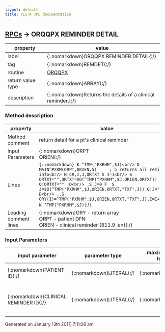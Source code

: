 ```yaml
---
layout: default
title: VISTA RPC documentation
---
```




## [RPCs](TableOfContent.md) &#8594; ORQQPX REMINDER DETAIL 

 property | value 
--- | --- 
 label | {::nomarkdown}ORQQPX REMINDER DETAIL{:/}
 tag | {::nomarkdown}REMDET{:/}
 routine | [ORQQPX](http://code.osehra.org/dox/Routine_ORQQPX_source.html)
 return value type | {::nomarkdown}ARRAY{:/}
 description | {::nomarkdown}Returns the details of a clinical reminder.{:/}


### Method description

 property | value 
 --- | --- 
 Method comment | return detail for a pt's clinical reminder
 Input Parameters | {::nomarkdown}ORPT<br/>ORIEN{:/}
 Lines | ```{::nomarkdown} K ^TMP("PXRHM",$J)<br/> D MAIN^PXRM(ORPT,ORIEN,5)     ; 5 returns all reminder info<br/> N CR,I,J,ORTXT S I=1<br/> S ORTXT="",ORTXT=$O(^TMP("PXRHM",$J,ORIEN,ORTXT)) Q:ORTXT=""  D<br/> .S J=0 F  S J=$O(^TMP("PXRHM",$J,ORIEN,ORTXT,"TXT",J)) Q:J=""  D<br/> ..S ORY(I)=^TMP("PXRHM",$J,ORIEN,ORTXT,"TXT",J),I=I+1<br/> K ^TMP("PXRHM",$J)```{:/}
 Leading comment lines | {::nomarkdown}ORY - return array<br/>ORPT - patient DFN<br/>ORIEN - clinical reminder (811.9 ien){:/}

### Input Parameters

| input parameter | parameter type | maximum data length | required | description | 
| --- | --- | --- | --- | --- | 
| {::nomarkdown}PATIENT ID{:/} | {::nomarkdown}LITERAL{:/} | {::nomarkdown}16{:/} | {::nomarkdown}true{:/} | {::nomarkdown}Patient identifier from Patient file [#2].{:/} | 
| {::nomarkdown}CLINICAL REMINDER ID{:/} | {::nomarkdown}LITERAL{:/} | {::nomarkdown}16{:/} | {::nomarkdown}true{:/} | {::nomarkdown}Clinical reminder identifier (ien) from PCE REMINDER/MAINTENANCE ITEM file[#811.9].{:/} | 




 Generated on January 13th 2017, 7:11:26 am